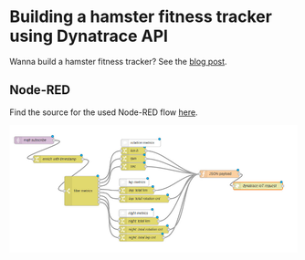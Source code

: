 # Building a hamster fitness tracker using Dynatrace API

Wanna build a hamster fitness tracker? See the [blog post](https://www.dynatrace.com/blog/building-a-hamster-fitness-tracker-using-dynatrace-api/).

## Node-RED

Find the source for the used Node-RED flow [here](https://github.com/dtSarah/hamster-wheel/blob/master/node-red/node-red-flow.json).

![node-red flow](img/node-red.jpg)



